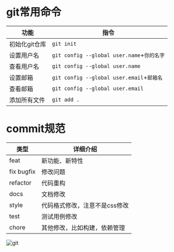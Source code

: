 # git常用命令
| 功能              | 指令                            |
| -----------------| ------------------------------  |
| 初始化git仓库     | `git init`                       |
|  设置用户名       | `git config --global user.name`+`你的名字` |
|  查看用户名         | `git config --global user.name` |
|  设置邮箱       | `git config --global user.email`+`邮箱名` |
|  查看邮箱       | `git config --global user.email` |
|  添加所有文件       | `git add .` |

# commit规范

| 类型         | 详细介绍 |
| ----------- | ----------- |
| feat      | 新功能、新特性   |
| fix	bugfix   | 修改问题        |
|refactor	|代码重构|
|docs	|文档修改|
|style	|代码格式修改，注意不是css修改|
|test	|测试用例修改|
|chore	|其他修改，比如构建，依赖管理|


![git](https://user-images.githubusercontent.com/58834537/224219830-578a574f-9c16-43f7-8aab-8f5e5116ebb9.png)
